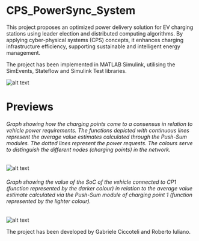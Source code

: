 # CPS_PowerSync_System
 This project proposes an optimized power delivery solution for EV charging stations using leader election and distributed computing algorithms. By applying cyber-physical systems (CPS) concepts, it enhances charging infrastructure efficiency, supporting sustainable and intelligent energy management.
 
The project has been implemented in MATLAB Simulink, utilising the SimEvents, Stateflow and Simulink Test libraries.

![alt text](https://github.com/iulianoroberto/CPS_PowerSync_System/blob/main/Images/SIM_SCHEMA.jpg)

# Previews
###### Graph showing how the charging points come to a consensus in relation to vehicle power requirements. The functions depicted with continuous lines represent the average value estimates calculated through the Push-Sum modules. The dotted lines represent the power requests. The colours serve to distinguish the different nodes (charging points) in the network.
![alt text](https://github.com/iulianoroberto/CPS_PowerSync_System/blob/main/Images/pushSum_pReq.jpg)
###### Graph showing the value of the SoC of the vehicle connected to CP1 (function represented by the darker colour) in relation to the average value estimate calculated via the Push-Sum module of charging point 1 (function represented by the lighter colour).
![alt text](https://github.com/iulianoroberto/CPS_PowerSync_System/blob/main/Images/SoC1_pushSum1.jpg)


The project has been developed by Gabriele Ciccoteli and Roberto Iuliano.

